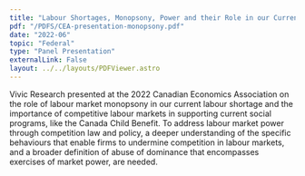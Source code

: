 ```yaml
---
title: "Labour Shortages, Monopsony, Power and their Role in our Current Labour Markets"
pdf: "/PDFS/CEA-presentation-monopsony.pdf"
date: "2022-06"
topic: "Federal"
type: "Panel Presentation"
externalLink: False
layout: ../../layouts/PDFViewer.astro
---
```

Vivic Research presented at the 2022 Canadian Economics Association on the role of labour market monopsony in our current labour shortage and the importance of competitive labour markets in supporting current social programs, like the Canada Child Benefit. To address labour market power through competition law and policy, a deeper understanding of the specific behaviours that enable firms to undermine competition in labour markets, and a broader definition of abuse of dominance that encompasses exercises of market power, are needed.
